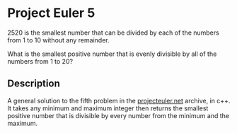 # Project Euler 5

2520 is the smallest number that can be divided by each of the numbers from 1 to 10 without any remainder.

What is the smallest positive number that is evenly divisible by all of the numbers from 1 to 20?

## Description

A general solution to the fifth problem in the [projecteuler.net](https://projecteuler.net/problem=5) archive, in c++. It takes any minimum and maximum integer then returns the smallest positive number that is divisible by every number from the minimum and the maximum.

